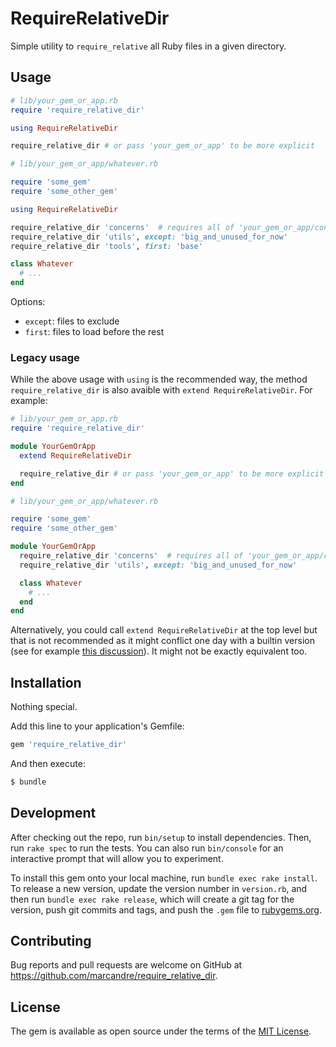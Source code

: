 # RequireRelativeDir

Simple utility to `require_relative` all Ruby files in a given directory.

## Usage

```ruby
# lib/your_gem_or_app.rb
require 'require_relative_dir'

using RequireRelativeDir

require_relative_dir # or pass 'your_gem_or_app' to be more explicit

# lib/your_gem_or_app/whatever.rb

require 'some_gem'
require 'some_other_gem'

using RequireRelativeDir

require_relative_dir 'concerns'  # requires all of 'your_gem_or_app/concerns/'
require_relative_dir 'utils', except: 'big_and_unused_for_now'
require_relative_dir 'tools', first: 'base'

class Whatever
  # ...
end
```

Options:
* `except`: files to exclude
* `first`: files to load before the rest

### Legacy usage

While the above usage with `using` is the recommended way, the method `require_relative_dir`
is also avaible with `extend RequireRelativeDir`. For example:

```ruby
# lib/your_gem_or_app.rb
require 'require_relative_dir'

module YourGemOrApp
  extend RequireRelativeDir

  require_relative_dir # or pass 'your_gem_or_app' to be more explicit
end

# lib/your_gem_or_app/whatever.rb

require 'some_gem'
require 'some_other_gem'

module YourGemOrApp
  require_relative_dir 'concerns'  # requires all of 'your_gem_or_app/concerns/'
  require_relative_dir 'utils', except: 'big_and_unused_for_now'

  class Whatever
    # ...
  end
end
```

Alternatively, you could call `extend RequireRelativeDir` at the top level but that is not recommended as it might conflict one day with a builtin version (see for example [this discussion](https://bugs.ruby-lang.org/issues/14927)). It might not be exactly equivalent too.

## Installation

Nothing special.

Add this line to your application's Gemfile:

```ruby
gem 'require_relative_dir'
```

And then execute:

```sh
$ bundle
```

## Development

After checking out the repo, run `bin/setup` to install dependencies. Then, run `rake spec` to run the tests. You can also run `bin/console` for an interactive prompt that will allow you to experiment.

To install this gem onto your local machine, run `bundle exec rake install`. To release a new version, update the version number in `version.rb`, and then run `bundle exec rake release`, which will create a git tag for the version, push git commits and tags, and push the `.gem` file to [rubygems.org](https://rubygems.org).

## Contributing

Bug reports and pull requests are welcome on GitHub at https://github.com/marcandre/require_relative_dir.

## License

The gem is available as open source under the terms of the [MIT License](https://opensource.org/licenses/MIT).
